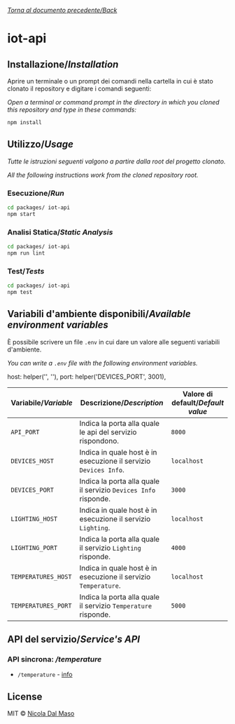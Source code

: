 [_Torna al documento precedente/Back_](https://github.com/niktekusho/IoTDashboard/)

#  iot-api

## Installazione/_Installation_

Aprire un terminale o un prompt dei comandi nella cartella in cui è stato clonato il repository e digitare i comandi seguenti:

_Open a terminal or command prompt in the directory in which you cloned this repository and type in these commands:_

```sh
npm install
```

## Utilizzo/_Usage_

_Tutte le istruzioni seguenti valgono a partire dalla root del progetto clonato._

_All the following instructions work from the cloned repository root._

### Esecuzione/_Run_

```sh
cd packages/ iot-api
npm start
```

### Analisi Statica/_Static Analysis_

```sh
cd packages/ iot-api
npm run lint
```

### Test/_Tests_

```sh
cd packages/ iot-api
npm test
```

## Variabili d'ambiente disponibili/_Available environment variables_

È possibile scrivere un file `.env` in cui dare un valore alle seguenti variabili d'ambiente.

_You can write a `.env` file with the following environment variables._

host: helper('', ''),
port: helper('DEVICES_PORT', 3001),

| Variabile/_Variable_ | Descrizione/_Description_                                            | Valore di default/_Default value_ |
| -------------------- | -------------------------------------------------------------------- | --------------------------------- |
| `API_PORT`           | Indica la porta alla quale le api del servizio rispondono.           | `8000`                            |
| `DEVICES_HOST`       | Indica in quale host è in esecuzione il servizio `Devices Info`.     | `localhost`                       |
| `DEVICES_PORT`       | Indica la porta alla quale il servizio `Devices Info` risponde.      | `3000`                           |
| `LIGHTING_HOST`         | Indica in quale host è in esecuzione il servizio `Lighting`.        | `localhost`                            |
| `LIGHTING_PORT`     | Indica la porta alla quale il servizio `Lighting` risponde.                | `4000`                            |
| `TEMPERATURES_HOST`       | Indica in quale host è in esecuzione il servizio `Temperature`.     | `localhost`                       |
| `TEMPERATURES_PORT`       | Indica la porta alla quale il servizio `Temperature` risponde.      | `5000`                           |



## API del servizio/_Service's API_

### API sincrona: _/temperature_

-  `/temperature` - [info](../temperature-service/README.md#api-sincrona)

## License

MIT ©  [Nicola Dal Maso](https://github.com/niktekusho)
